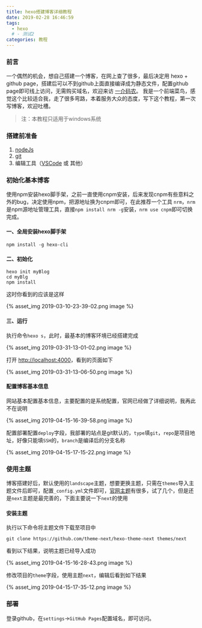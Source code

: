 ```yaml
---
title: hexo搭建博客详细教程
date: 2019-02-28 16:46:59
tags:
  - hexo
  # - 测试2
categories: 教程
---
```


### 前言

一个偶然的机会，想自己搭建一个博客，在网上查了很多，最后决定用 hexo + github page，搭建后可以不到github上面直接编译成为静态文件，配置github page即可线上访问，无需购买域名，欢迎来访 [一介码农](https://zhi-he.github.io/blog)。
我是一个前端菜鸟，感觉这个比较适合我，走了很多弯路，本着服务大众的态度，写下这个教程，第一次写博客，欢迎吐槽。
> 注：本教程只适用于windows系统

### 搭建前准备

1. [nodeJs](http://nodejs.cn/download/ "下载")
2. [git](https://git-scm.com/download/win "下载")
3. 编辑工具（[VSCode](https://code.visualstudio.com/Download "下载") 或 其他）
   
### 初始化基本博客

使用npm安装hexo脚手架，之前一直使用cnpm安装，后来发现cnpm有些意料之外的bug，决定使用npm，把源地址换为cnpm即可，在此推荐一个工具 `nrm`，`nrm`是npm源地址管理工具，直接`npm install nrm -g`安装，`nrm use cnpm`即可切换完成。

#### 一、全局安装hexo脚手架

```
npm install -g hexo-cli
```

#### 二、初始化

```
hexo init myBlog
cd myBlg
npm install
```

这时你看到的应该是这样

{% asset_img 2019-03-10-23-39-02.png image %}

#### 三、运行

执行命令`hexo s`，此时，最基本的博客环境已经搭建完成

{% asset_img 2019-03-31-13-01-02.png image %}

打开 [http://localhost:4000](http://nodejs.cn/download/ "")，看到的页面如下

{% asset_img 2019-03-31-13-06-50.png image %}

#### 配置博客基本信息

网站基本配置基本信息，主要配置的是系统配置，官网已经做了详细说明，我再此不在说明

{% asset_img 2019-04-15-16-39-58.png image %}

配置部署配置`deploy`字段，我部署的站点是git默认的，`type`填`git`，`repo`是项目地址，好像只能填`SSH`的，`branch`是编译后的分支名称

{% asset_img 2019-04-15-17-15-22.png image %}


### 使用主题

博客搭建好后，默认使用的`landscape`主题，想要更换主题，只需在`themes`导入主题文件后即可，配置`_config.yml`文件即可，[官网主题](https://hexo.io/themes/)有很多，试了几个，但是还是`next`主题是最完善的，下面主要说一下`next`的使用

#### 安装主题

执行以下命令将主题文件下载至项目中

```
git clone https://github.com/theme-next/hexo-theme-next themes/next
```

看到以下结果，说明主题已经导入成功

{% asset_img 2019-04-15-16-28-43.png image %}

修改项目的`theme`字段，使用主题`next`，编辑后看到如下结果

{% asset_img 2019-04-15-17-35-12.png image %}

### 部署

登录github，在`settings`->`GitHub Pages`配置域名，即可访问。


